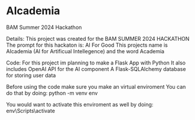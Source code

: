 # AIcademia
BAM Summer 2024 Hackathon

Details:
This project was created for the BAM SUMMER 2024 HACKATHON
The prompt for this hackaton is: AI For Good
This projects name is AIcademia (AI for Artificual Intellegence) and the word Academia

Code:
For this project im planning to make a Flask App with Python
It also includes OpenAI API for the AI component
A Flask-SQLAlchemy database for storing user data

Before using the code make sure you make an virtual enviroment
You can do that by doing:
python -m venv env

You would want to activate this enviroment as well by doing:
env\Scripts\activate
